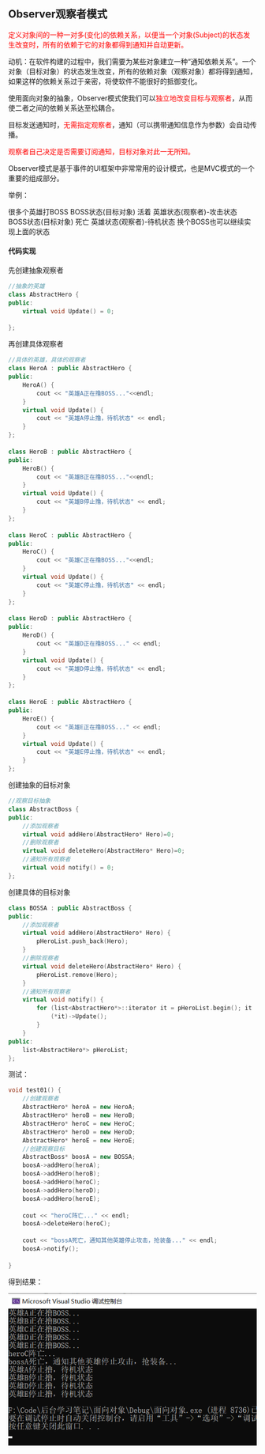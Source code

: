 ## Observer观察者模式

<font color=red>定义对象间的一种一对多(变化)的依赖关系，以便当一个对象(Subject)的状态发生改变时，所有的依赖于它的对象都得到通知并自动更新。 </font>

动机：在软件构建的过程中，我们需要为某些对象建立一种“通知依赖关系”。一个对象（目标对象）的状态发生改变，所有的依赖对象（观察对象）都将得到通知，如果这样的依赖关系过于亲密，将使软件不能很好的抵御变化。

使用面向对象的抽象，Observer模式使我们可以<font color=red>独立地改变目标与观察者</font>，从而使二者之间的依赖关系达至松耦合。

目标发送通知时，<font color=red>无需指定观察者</font>，通知（可以携带通知信息作为参数）会自动传播。

<font color=red>观察者自己决定是否需要订阅通知，目标对象对此一无所知。</font>

Observer模式是基于事件的UI框架中非常常用的设计模式，也是MVC模式的一个重要的组成部分。

举例：

很多个英雄打BOSS
BOSS状态(目标对象) 活着 英雄状态(观察者)-攻击状态
BOSS状态(目标对象) 死亡 英雄状态(观察者)-待机状态
换个BOSS也可以继续实现上面的状态

#### 代码实现

先创建抽象观察者

~~~cpp
//抽象的英雄
class AbstractHero {
public:
	virtual void Update() = 0;

};
~~~

再创建具体观察者

~~~cpp
//具体的英雄，具体的观察者
class HeroA : public AbstractHero {
public:
	HeroA() {
		cout << "英雄A正在撸BOSS..."<<endl;
	}
	virtual void Update() {
		cout << "英雄A停止撸，待机状态" << endl;
	}
};

class HeroB : public AbstractHero {
public:
	HeroB() {
		cout << "英雄B正在撸BOSS..."<<endl;
	}
	virtual void Update() {
		cout << "英雄B停止撸，待机状态" << endl;
	}
};

class HeroC : public AbstractHero {
public:
	HeroC() {
		cout << "英雄C正在撸BOSS..."<<endl;
	}
	virtual void Update() {
		cout << "英雄C停止撸，待机状态" << endl;
	}
};

class HeroD : public AbstractHero {
public:
	HeroD() {
		cout << "英雄D正在撸BOSS..." << endl;
	}
	virtual void Update() {
		cout << "英雄D停止撸，待机状态" << endl;
	}
};

class HeroE : public AbstractHero {
public:
	HeroE() {
		cout << "英雄E正在撸BOSS..." << endl;
	}
	virtual void Update() {
		cout << "英雄E停止撸，待机状态" << endl;
	}
};
~~~

创建抽象的目标对象

~~~cpp
//观察目标抽象
class AbstractBoss {
public:
	//添加观察者
	virtual void addHero(AbstractHero* Hero)=0;
	//删除观察者
	virtual void deleteHero(AbstractHero* Hero)=0;
	//通知所有观察者
	virtual void notify() = 0;
};
~~~

创建具体的目标对象

~~~cpp
class BOSSA : public AbstractBoss {
public:
	//添加观察者
	virtual void addHero(AbstractHero* Hero) {
		pHeroList.push_back(Hero);
	}
	//删除观察者
	virtual void deleteHero(AbstractHero* Hero) {
		pHeroList.remove(Hero);
	}
	//通知所有观察者
	virtual void notify() {
		for (list<AbstractHero*>::iterator it = pHeroList.begin(); it != pHeroList.end();it++) {
			(*it)->Update();
		}
	}
public:
	list<AbstractHero*> pHeroList;
};

~~~

测试：

~~~cpp
void test01() {
	//创建观察者
	AbstractHero* heroA = new HeroA;
	AbstractHero* heroB = new HeroB;
	AbstractHero* heroC = new HeroC;
	AbstractHero* heroD = new HeroD;
	AbstractHero* heroE = new HeroE;
	//创建观察目标
	AbstractBoss* boosA = new BOSSA;
	boosA->addHero(heroA);
	boosA->addHero(heroB);
	boosA->addHero(heroC);
	boosA->addHero(heroD);
	boosA->addHero(heroE);

	cout << "heroC阵亡..." << endl;
	boosA->deleteHero(heroC);

	cout << "bossA死亡，通知其他英雄停止攻击，抢装备..." << endl;
	boosA->notify();

}
~~~

得到结果：

![image-20210116162342658](./picture/结果.png)